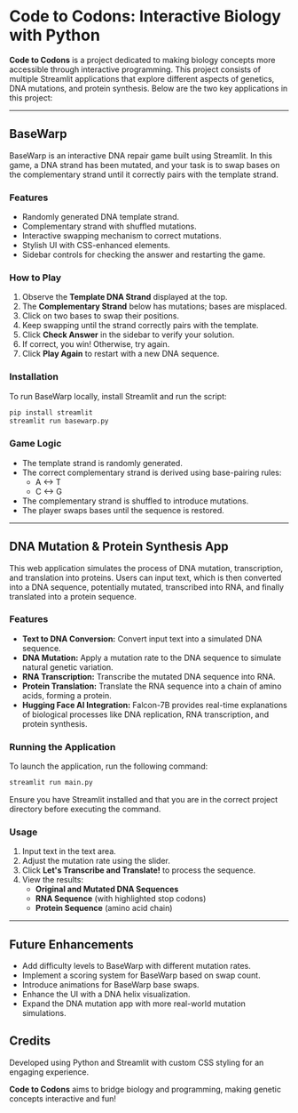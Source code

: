 # Code to Codons: Interactive Biology with Python

**Code to Codons** is a project dedicated to making biology concepts more accessible through interactive programming. This project consists of multiple Streamlit applications that explore different aspects of genetics, DNA mutations, and protein synthesis. Below are the two key applications in this project:

---

## BaseWarp

BaseWarp is an interactive DNA repair game built using Streamlit. In this game, a DNA strand has been mutated, and your task is to swap bases on the complementary strand until it correctly pairs with the template strand.

### Features
- Randomly generated DNA template strand.
- Complementary strand with shuffled mutations.
- Interactive swapping mechanism to correct mutations.
- Stylish UI with CSS-enhanced elements.
- Sidebar controls for checking the answer and restarting the game.

### How to Play
1. Observe the **Template DNA Strand** displayed at the top.
2. The **Complementary Strand** below has mutations; bases are misplaced.
3. Click on two bases to swap their positions.
4. Keep swapping until the strand correctly pairs with the template.
5. Click **Check Answer** in the sidebar to verify your solution.
6. If correct, you win! Otherwise, try again.
7. Click **Play Again** to restart with a new DNA sequence.

### Installation
To run BaseWarp locally, install Streamlit and run the script:
```sh
pip install streamlit
streamlit run basewarp.py
```

### Game Logic
- The template strand is randomly generated.
- The correct complementary strand is derived using base-pairing rules:
  - A <-> T
  - C <-> G
- The complementary strand is shuffled to introduce mutations.
- The player swaps bases until the sequence is restored.

---

## DNA Mutation & Protein Synthesis App

This web application simulates the process of DNA mutation, transcription, and translation into proteins. Users can input text, which is then converted into a DNA sequence, potentially mutated, transcribed into RNA, and finally translated into a protein sequence.

### Features
- **Text to DNA Conversion:** Convert input text into a simulated DNA sequence.
- **DNA Mutation:** Apply a mutation rate to the DNA sequence to simulate natural genetic variation.
- **RNA Transcription:** Transcribe the mutated DNA sequence into RNA.
- **Protein Translation:** Translate the RNA sequence into a chain of amino acids, forming a protein.
- **Hugging Face AI Integration:** Falcon-7B provides real-time explanations of biological processes like DNA replication, RNA transcription, and protein synthesis.

### Running the Application
To launch the application, run the following command:
```sh
streamlit run main.py
```
Ensure you have Streamlit installed and that you are in the correct project directory before executing the command.

### Usage
1. Input text in the text area.
2. Adjust the mutation rate using the slider.
3. Click **Let's Transcribe and Translate!** to process the sequence.
4. View the results:
   - **Original and Mutated DNA Sequences**
   - **RNA Sequence** (with highlighted stop codons)
   - **Protein Sequence** (amino acid chain)

---

## Future Enhancements
- Add difficulty levels to BaseWarp with different mutation rates.
- Implement a scoring system for BaseWarp based on swap count.
- Introduce animations for BaseWarp base swaps.
- Enhance the UI with a DNA helix visualization.
- Expand the DNA mutation app with more real-world mutation simulations.

## Credits
Developed using Python and Streamlit with custom CSS styling for an engaging experience.

**Code to Codons** aims to bridge biology and programming, making genetic concepts interactive and fun!

